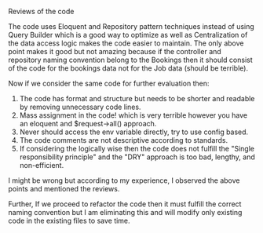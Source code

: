 Reviews of the code

The code uses Eloquent and Repository pattern techniques instead of using Query Builder which is a good way to optimize as well as Centralization of the data access logic makes the code easier to maintain.
The only above point makes it good but not amazing because if the controller and repository naming convention belong to the Bookings then it should consist of the code for the bookings data not for the Job data (should be terrible).

Now if we consider the same code for further evaluation then:

1. The code has format and structure but needs to be shorter and readable by removing unnecessary code lines.
2. Mass assignment in the code! which is very terrible however you have an eloquent and $request->all() approach.
3. Never should access the env variable directly, try to use config based.
4. The code comments are not descriptive according to standards.
5. If considering the logically wise then the code does not fulfill the "Single responsibility principle" and the "DRY" approach is too bad, lengthy, and non-efficient.

I might be wrong but according to my experience, I observed the above points and mentioned the reviews.

Further, If we proceed to refactor the code then it must fulfill the correct naming convention but I am eliminating this and will modify only existing code in the existing files to save time.
